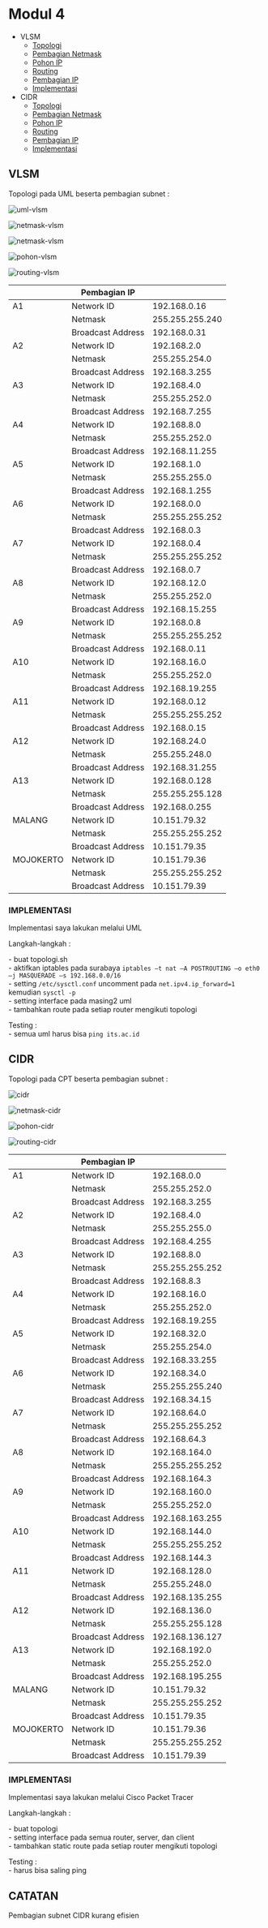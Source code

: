 # Modul 4

 - VLSM
	 * <a href="#topologi-vlsm">Topologi</a>
	 * <a href="#netmask-vlsm">Pembagian Netmask</a>
	 * <a href="#pohon-vlsm">Pohon IP</a>
     * <a href="#routing-vlsm">Routing</a>
     * <a href="#pembagian-ip-vlsm">Pembagian IP</a>
     * <a href="#implementasi-vlsm">Implementasi</a>
 - CIDR
	 * <a href="#topologi-cidr">Topologi</a>
	 * <a href="#netmask-cidr">Pembagian Netmask</a>
	 * <a href="#pohon-cidr">Pohon IP</a>
     * <a href="#routing-cidr">Routing</a>
     * <a href="#pembagian-ip-cidr">Pembagian IP</a>
     * <a href="#implementasi-cidr">Implementasi</a>

## VLSM
<justify>
<a id="topologi-vlsm"></a>
<p></p>
<p>Topologi pada UML beserta pembagian subnet : </p>

![uml-vlsm](img/uml-vlsm.png)
<a id="netmask-vlsm"></a>
<p></p>

![netmask-vlsm](img/netmask-vlsm.png)

![netmask-vlsm](img/rekap-netmask-vlsm.png)

<a id="pohon-vlsm"></a>
<p></p>

![pohon-vlsm](img/pohon-vlsm.png)

<a id="routing-vlsm"></a>
<p></p>

![routing-vlsm](img/routing-vlsm.png)

<a id="pembagian-ip-vlsm"></a>
<p></p>

|              | Pembagian IP      |                  |
|--------------|-------------------|------------------|
| A1           | Network ID        | 192.168.0.16     |
|              | Netmask           | 255.255.255.240  |
|              | Broadcast Address | 192.168.0.31     |
| A2           | Network ID        | 192.168.2.0      |
|              | Netmask           | 255.255.254.0    |
|              | Broadcast Address | 192.168.3.255    |
| A3           | Network ID        | 192.168.4.0      |
|              | Netmask           | 255.255.252.0    |
|              | Broadcast Address | 192.168.7.255    |
| A4           | Network ID        | 192.168.8.0      |
|              | Netmask           | 255.255.252.0    |
|              | Broadcast Address | 192.168.11.255   |
| A5           | Network ID        | 192.168.1.0      |
|              | Netmask           | 255.255.255.0    |
|              | Broadcast Address | 192.168.1.255    |
| A6           | Network ID        | 192.168.0.0      |
|              | Netmask           | 255.255.255.252  |
|              | Broadcast Address | 192.168.0.3      |
| A7           | Network ID        | 192.168.0.4      |
|              | Netmask           | 255.255.255.252  |
|              | Broadcast Address | 192.168.0.7      |
| A8           | Network ID        | 192.168.12.0     |
|              | Netmask           | 255.255.252.0    |
|              | Broadcast Address | 192.168.15.255   |
| A9           | Network ID        | 192.168.0.8      |
|              | Netmask           | 255.255.255.252  |
|              | Broadcast Address | 192.168.0.11     |
| A10          | Network ID        | 192.168.16.0     |
|              | Netmask           | 255.255.252.0    |
|              | Broadcast Address | 192.168.19.255   |
| A11          | Network ID        | 192.168.0.12     |
|              | Netmask           | 255.255.255.252  |
|              | Broadcast Address | 192.168.0.15     |
| A12          | Network ID        | 192.168.24.0     |
|              | Netmask           | 255.255.248.0    |
|              | Broadcast Address | 192.168.31.255   |
| A13          | Network ID        | 192.168.0.128    |
|              | Netmask           | 255.255.255.128  |
|              | Broadcast Address | 192.168.0.255    |
| MALANG       | Network ID        | 10.151.79.32     |
|              | Netmask           | 255.255.255.252  |
|              | Broadcast Address | 10.151.79.35     |
| MOJOKERTO    | Network ID        | 10.151.79.36     |
|              | Netmask           | 255.255.255.252  |
|              | Broadcast Address | 10.151.79.39     |

<a id="implementasi-vlsm"></a>
<p></p>

### IMPLEMENTASI
<p>Implementasi saya lakukan melalui UML</p>

<p>Langkah-langkah :</p>
<p>- buat topologi.sh <br>
- aktifkan iptables pada surabaya <code>iptables –t nat –A POSTROUTING –o eth0 –j MASQUERADE –s 192.168.0.0/16</code><br>
- setting <code>/etc/sysctl.conf</code> uncomment pada <code>net.ipv4.ip_forward=1</code> kemudian <code>sysctl -p</code><br>
- setting interface pada masing2 uml<br>
- tambahkan route pada setiap router mengikuti topologi</p>

<p>Testing :<br>
- semua uml harus bisa <code>ping its.ac.id</code></p>

</justify>

## CIDR
<justify>
<a id="topologi-cidr"></a>
<p></p>
<p>Topologi pada CPT beserta pembagian subnet : </p>

![cidr](img/cidr.png)
<a id="netmask-cidr"></a>
<p></p>

![netmask-cidr](img/netmask-cidr.png)

<a id="pohon-cidr"></a>
<p></p>

![pohon-cidr](img/pohon-cidr.png)

<a id="routing-cidr"></a>
<p></p>

![routing-cidr](img/routing-cidr.png)

<a id="pembagian-ip-cidr"></a>
<p></p>

|              |   Pembagian IP    |                  |
|--------------|-------------------|------------------|
| A1           | Network ID        | 192.168.0.0      |
|              | Netmask           | 255.255.252.0    |
|              | Broadcast Address | 192.168.3.255    |
| A2           | Network ID        | 192.168.4.0      |
|              | Netmask           | 255.255.255.0    |
|              | Broadcast Address | 192.168.4.255    |
| A3           | Network ID        | 192.168.8.0      |
|              | Netmask           | 255.255.255.252  |
|              | Broadcast Address | 192.168.8.3      |
| A4           | Network ID        | 192.168.16.0     |
|              | Netmask           | 255.255.252.0    |
|              | Broadcast Address | 192.168.19.255   |
| A5           | Network ID        | 192.168.32.0     |
|              | Netmask           | 255.255.254.0    |
|              | Broadcast Address | 192.168.33.255   |
| A6           | Network ID        | 192.168.34.0     |
|              | Netmask           | 255.255.255.240  |
|              | Broadcast Address | 192.168.34.15    |
| A7           | Network ID        | 192.168.64.0     |
|              | Netmask           | 255.255.255.252  |
|              | Broadcast Address | 192.168.64.3     |
| A8           | Network ID        | 192.168.164.0    |
|              | Netmask           | 255.255.255.252  |
|              | Broadcast Address | 192.168.164.3    |
| A9           | Network ID        | 192.168.160.0    |
|              | Netmask           | 255.255.252.0    |
|              | Broadcast Address | 192.168.163.255  |
| A10          | Network ID        | 192.168.144.0    |
|              | Netmask           | 255.255.255.252  |
|              | Broadcast Address | 192.168.144.3    |
| A11          | Network ID        | 192.168.128.0    |
|              | Netmask           | 255.255.248.0    |
|              | Broadcast Address | 192.168.135.255  |
| A12          | Network ID        | 192.168.136.0    |
|              | Netmask           | 255.255.255.128  |
|              | Broadcast Address | 192.168.136.127  |
| A13          | Network ID        | 192.168.192.0    |
|              | Netmask           | 255.255.252.0    |
|              | Broadcast Address | 192.168.195.255  |
| MALANG       | Network ID        | 10.151.79.32     |
|              | Netmask           | 255.255.255.252  |
|              | Broadcast Address | 10.151.79.35     |
| MOJOKERTO    | Network ID        | 10.151.79.36     |
|              | Netmask           | 255.255.255.252  |
|              | Broadcast Address | 10.151.79.39     |

<a id="implementasi-cidr"></a>
<p></p>

### IMPLEMENTASI
<p>Implementasi saya lakukan melalui Cisco Packet Tracer</p>

<p>Langkah-langkah :</p>
<p>- buat topologi <br>
- setting interface pada semua router, server, dan client<br>
- tambahkan static route pada setiap router mengikuti topologi</p>

<p>Testing :<br>
- harus bisa saling ping</p>

</justify>

## CATATAN
<justify>
<p>Pembagian subnet CIDR kurang efisien</p>
</justify>
